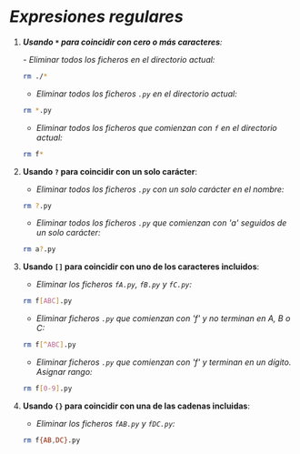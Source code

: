 # ***Expresiones regulares***

1. ***Usando `*` para coincidir con cero o más caracteres**:*

   *- Eliminar todos los ficheros en el directorio actual:*

   ```bash
   rm ./*
   ```

   - *Eliminar todos los ficheros `.py` en el directorio actual:*

   ```bash
   rm *.py
   ```

   - *Eliminar todos los ficheros que comienzan con `f` en el directorio actual:*

   ```bash
   rm f*
   ```

2. **Usando `?` para coincidir con un solo carácter**:

   - *Eliminar todos los ficheros `.py` con un solo carácter en el nombre:*

   ```bash
   rm ?.py
   ```

   - *Eliminar todos los ficheros `.py` que comienzan con 'a' seguidos de un solo carácter:*

   ```bash
   rm a?.py
   ```

3. **Usando `[]` para coincidir con uno de los caracteres incluidos**:

   - *Eliminar los ficheros `fA.py`, `fB.py` y `fC.py`:*

   ```bash
   rm f[ABC].py
   ```

   - *Eliminar ficheros `.py` que comienzan con 'f' y no terminan en A, B o C:*

   ```bash
   rm f[^ABC].py
   ```

   - *Eliminar ficheros `.py` que comienzan con 'f' y terminan en un dígito. Asignar rango:*

   ```bash
   rm f[0-9].py
   ```

4. **Usando `{}` para coincidir con una de las cadenas incluidas**:

   - *Eliminar los ficheros `fAB.py` y `fDC.py`:*

   ```bash
   rm f{AB,DC}.py
   ```
